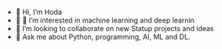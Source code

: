 - 👋 Hi, I’m Hoda
- 👀 🌱 I’m interested in machine learning and deep learnin
- 👯 I’m looking to collaborate on new Statup projects and ideas
- 💬 Ask me about Python, programming, AI, ML and DL.


<!---
h-yamani/h-yamani is a ✨ special ✨ repository because its `README.md` (this file) appears on your GitHub profile.
You can click the Preview link to take a look at your changes.
--->
